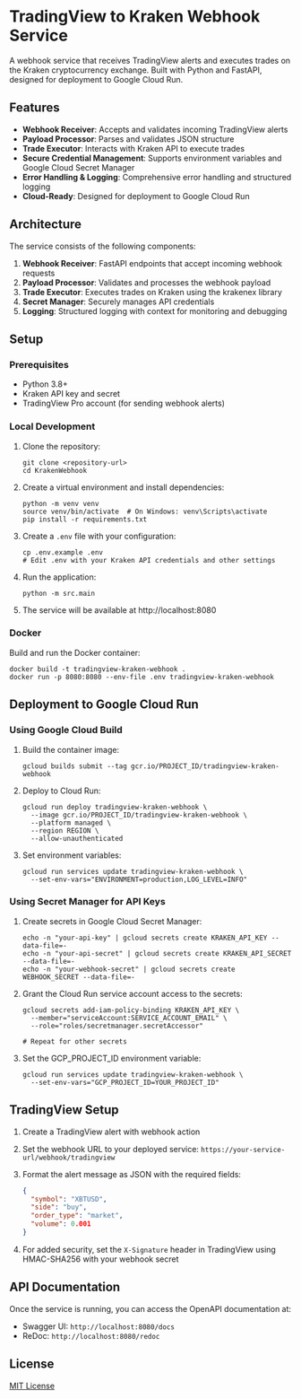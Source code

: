 # TradingView to Kraken Webhook Service

A webhook service that receives TradingView alerts and executes trades on the Kraken cryptocurrency exchange. Built with Python and FastAPI, designed for deployment to Google Cloud Run.

## Features

- **Webhook Receiver**: Accepts and validates incoming TradingView alerts
- **Payload Processor**: Parses and validates JSON structure
- **Trade Executor**: Interacts with Kraken API to execute trades
- **Secure Credential Management**: Supports environment variables and Google Cloud Secret Manager
- **Error Handling & Logging**: Comprehensive error handling and structured logging
- **Cloud-Ready**: Designed for deployment to Google Cloud Run

## Architecture

The service consists of the following components:

1. **Webhook Receiver**: FastAPI endpoints that accept incoming webhook requests
2. **Payload Processor**: Validates and processes the webhook payload
3. **Trade Executor**: Executes trades on Kraken using the krakenex library
4. **Secret Manager**: Securely manages API credentials
5. **Logging**: Structured logging with context for monitoring and debugging

## Setup

### Prerequisites

- Python 3.8+
- Kraken API key and secret
- TradingView Pro account (for sending webhook alerts)

### Local Development

1. Clone the repository:
   ```
   git clone <repository-url>
   cd KrakenWebhook
   ```

2. Create a virtual environment and install dependencies:
   ```
   python -m venv venv
   source venv/bin/activate  # On Windows: venv\Scripts\activate
   pip install -r requirements.txt
   ```

3. Create a `.env` file with your configuration:
   ```
   cp .env.example .env
   # Edit .env with your Kraken API credentials and other settings
   ```

4. Run the application:
   ```
   python -m src.main
   ```

5. The service will be available at http://localhost:8080

### Docker

Build and run the Docker container:

```
docker build -t tradingview-kraken-webhook .
docker run -p 8080:8080 --env-file .env tradingview-kraken-webhook
```

## Deployment to Google Cloud Run

### Using Google Cloud Build

1. Build the container image:
   ```
   gcloud builds submit --tag gcr.io/PROJECT_ID/tradingview-kraken-webhook
   ```

2. Deploy to Cloud Run:
   ```
   gcloud run deploy tradingview-kraken-webhook \
     --image gcr.io/PROJECT_ID/tradingview-kraken-webhook \
     --platform managed \
     --region REGION \
     --allow-unauthenticated
   ```

3. Set environment variables:
   ```
   gcloud run services update tradingview-kraken-webhook \
     --set-env-vars="ENVIRONMENT=production,LOG_LEVEL=INFO"
   ```

### Using Secret Manager for API Keys

1. Create secrets in Google Cloud Secret Manager:
   ```
   echo -n "your-api-key" | gcloud secrets create KRAKEN_API_KEY --data-file=-
   echo -n "your-api-secret" | gcloud secrets create KRAKEN_API_SECRET --data-file=-
   echo -n "your-webhook-secret" | gcloud secrets create WEBHOOK_SECRET --data-file=-
   ```

2. Grant the Cloud Run service account access to the secrets:
   ```
   gcloud secrets add-iam-policy-binding KRAKEN_API_KEY \
     --member="serviceAccount:SERVICE_ACCOUNT_EMAIL" \
     --role="roles/secretmanager.secretAccessor"
   
   # Repeat for other secrets
   ```

3. Set the GCP_PROJECT_ID environment variable:
   ```
   gcloud run services update tradingview-kraken-webhook \
     --set-env-vars="GCP_PROJECT_ID=YOUR_PROJECT_ID"
   ```

## TradingView Setup

1. Create a TradingView alert with webhook action
2. Set the webhook URL to your deployed service: `https://your-service-url/webhook/tradingview`
3. Format the alert message as JSON with the required fields:
   ```json
   {
     "symbol": "XBTUSD",
     "side": "buy",
     "order_type": "market",
     "volume": 0.001
   }
   ```

4. For added security, set the `X-Signature` header in TradingView using HMAC-SHA256 with your webhook secret

## API Documentation

Once the service is running, you can access the OpenAPI documentation at:
- Swagger UI: `http://localhost:8080/docs`
- ReDoc: `http://localhost:8080/redoc`

## License

[MIT License](LICENSE)